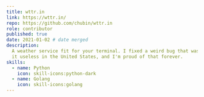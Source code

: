 ```yaml
---
title: wttr.in
link: https://wttr.in/
repo: https://github.com/chubin/wttr.in
role: contributor
published: true
date: 2021-01-02 # date merged
description:
  A weather service fit for your terminal. I fixed a weird bug that was making
  it useless in the United States, and I'm proud of that forever.
skills:
  - name: Python
    icon: skill-icons:python-dark
  - name: Golang
    icon: skill-icons:golang
---
```

